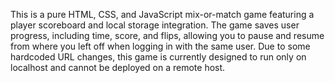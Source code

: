 This is a pure HTML, CSS, and JavaScript mix-or-match game featuring a player scoreboard and local storage integration. The game saves user progress, including time, score, and flips, allowing you to pause and resume from where you left off when logging in with the same user. Due to some hardcoded URL changes, this game is currently designed to run only on localhost and cannot be deployed on a remote host.

